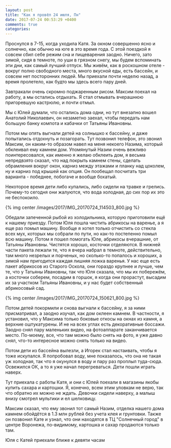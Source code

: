 ```yaml
---
layout: post
title: "Как я провёл 24 июля, Пн"
date: 2017-07-24 00:53:29 +0400
comments: true
categories: 
---
```

Проснулся в 7-15, когда уходила Катя. За окном совершенно ясно и солнечно, как обычно на юге в это время года. С этой поездкой я совсем сбил себе режим сна и пищеварения заодно. Ничего, зато зимой, сидя в темноте, по уши в грязном снегу, мы будем вспоминать эти дни, как самый лучший отпуск. Мы живём, как в роскошном отеле - вокруг полно свободного места, много вкусной еды, есть бассейн, и совсем нет посторонних людей. Мы приехали почти неделю назад, а время пролетело, как будто мы здесь всего пару дней.

Завтракали очень скромно поджаренным рисом. Максим поехал на работу, а мы остались отдыхать. Я стал отмывать вчерашнюю пригоревшую кастрюлю, и почти отмыл.

Мы с Юлей думали, что остались дома одни, но тут внезапно вошел Анатолий Николаевич, он незаметно заехал, чтобы передать нам большую банку компота и кабачки от Татьяны Ивановны.

Потом мы опять выгнали детей на солнышко к бассейну, и даже попытались отдохнуть и позагорать. Тут позвонил телефон, это звонил Максим, он каким-то образом навел на меня некоего Назима, который обклеивал ему камнем дом. Упомянутый Назим очень вежливо поинтересовался, как именно я желаю обклеить дом, я весьма непредвзято сказал, что над покрыть камнем стены, сделать обрамления вокруг окон, карниз между этажами и планку над цоколем, ну и карниз под крышей как опция. Он пообещал посчитать три варианта - победнее, побогаче и вообще бохатый.

Некоторое время дети либо купались, либо сидели на травке и грелись. Почему-то сегодня они жалуются, что вода холодная, до сих пор их это не беспокоило.

{% img center /images/2017/IMG_20170724_114503_800.jpg %}

Обедали запеченной рыбой из холодильника, которую приготовили ещё к нашему приезду. Потом Юля пошла чистить абрикосы на варенье, а я еще раз помыл машину. Вообще я хотел только отчистить со стекла всех мух, которых мы собрали по пути, но как-то постепенно помыл всю машину. Потом я пошел помогать Юле, абрикосы вчерашние, от Татьяны Ивановны. Чистятся хорошо, косточки отделяются. В нижней части пакета лежали те, что я вчера набрал в темноте, действительно, там много незрелых и порченых, но сколько-то попалось и хороших, а зимой нам пригодится каждая лишняя ложка варенья. У нас еще есть пакет абрикосов из Старого Оскола, они гораздо крупнее и лучше, чем те, что у Татьяны Ивановны, так что Юля сказала, что мы их побережём, а косточки соберем, посадим в горшок, я когда они прорастут, высадим их за участком Татьяны Ивановны, и у нас будет собственный абрикосовый сад.

{% img center /images/2017/IMG_20170724_150621_800.jpg %}

Потом детей покормили и снова выгнали к бассейну, я за ними присматривал, а заодно изучал, как дом оклеен камнем. В частности, я установил, что у Максима только боковые откосы на окнах из камня, а верхние оштукатурены. И не на всех углах есть декоративные боссажи. Заодно снял пару маленьких видео, на фотоаппарате заканчивается место. По-моему, все, что там можно было снять на фото, я уже давно снял, что-то интересное можно снять только на видео.

Потом дети из бассейна вылезли, а Игорек стал настаивать, чтобы я тоже искупался. Я попробовал воду, мне показалось, что она не такая уж холодная, так что я окунулся в воду и пару раз проплыл туда-сюда. Освежился ОК, а то я уже начал перегреваться. Дети пошли играть наверх.

Тут приехала с работы Катя, и они с Юлей поехали в магазины якобы купить сахара и картошки. Я, конечно, всем этим уловкам не верю, так что обратно их можно не ждать. Девочки сидели наверху, а малыш внизу смотрел мультики и ел шелковицу.

Максим сказал, что ему звонил тот самый Назим, отделка нашего дома камнем обойдётся в 1.3 млн рублей без учета клея и грунтовки. Также он позвонил Кате и узнал, что они находятся в ТЦ "Солнечный город" в центре Воронежа, по-видимому, картошка и сахар продаются только там.



Юля с Катей приехали ближе к девяти часам